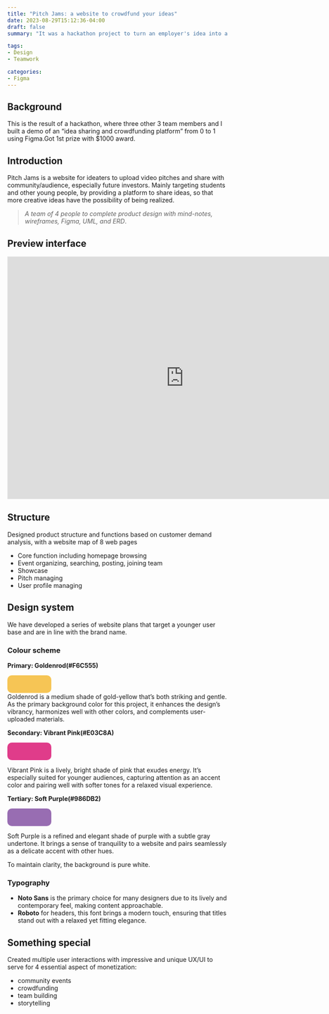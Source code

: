 ```yaml
---
title: "Pitch Jams: a website to crowdfund your ideas"
date: 2023-08-29T15:12:36-04:00
draft: false
summary: "It was a hackathon project to turn an employer's idea into a prototype webpage in 2 days. Our 4-member student team won the first place in the program and $1000 in prize money."

tags:
- Design
- Teamwork

categories:
- Figma
---
```


## Background
This is the result of a hackathon, where three other 3 team members and I built a demo of an “idea sharing and crowdfunding platform” from 0 to 1 using Figma.Got 1st prize with $1000 award.

## Introduction
Pitch Jams is a website for ideaters to upload video pitches and share with community/audience, especially future investors. Mainly targeting students and other young people, by providing a platform to share ideas, so that more creative ideas have the possibility of being realized.

>  *A team of 4 people to complete product design with mind-notes, wireframes, Figma, UML, and ERD*.

## Preview interface
<iframe style="border: 1px solid rgba(0, 0, 0, 0.1);" width="800" height="550" src="https://www.figma.com/embed?embed_host=share&url=https%3A%2F%2Fwww.figma.com%2Fproto%2F8mCtOuMuFG8mh82IaZElK2%2FPitch-Jams%3Fpage-id%3D0%253A1%26type%3Ddesign%26node-id%3D15-5%26viewport%3D505%252C275%252C0.56%26t%3DpYe0jOu38WCL54HH-1%26scaling%3Dscale-down-width%26starting-point-node-id%3D15%253A5%26mode%3Ddesign" allowfullscreen></iframe>

## Structure

Designed product structure and functions based on customer demand analysis, with a website map of 8 web pages
- Core function including homepage browsing
- Event organizing, searching, posting, joining team
- Showcase
- Pitch managing
- User profile managing

## Design system

We have developed a series of website plans that target a younger user base and are in line with the brand name.

### Colour scheme

**Primary: Goldenrod(#F6C555)**
<div style="background-color: #F6C555; width: 100px; height: 40px; border-radius: 10px;"></div>
Goldenrod is a medium shade of gold-yellow that’s both striking and gentle. As the primary background color for this project, it enhances the design’s vibrancy, harmonizes well with other colors, and complements user-uploaded materials.

**Secondary: Vibrant Pink(#E03C8A)**
<div style="background-color: #E03C8A; width: 100px; height: 40px; border-radius: 10px;"></div>

Vibrant Pink is a lively, bright shade of pink that exudes energy. It’s especially suited for younger audiences, capturing attention as an accent color and pairing well with softer tones for a relaxed visual experience.

**Tertiary: Soft Purple(#986DB2)**

<div style="background-color: #986DB2; width: 100px; height: 40px; border-radius: 10px;"></div>

Soft Purple is a refined and elegant shade of purple with a subtle gray undertone. It brings a sense of tranquility to a website and pairs seamlessly as a delicate accent with other hues.   

To maintain clarity, the background is pure white.

### Typography
- **Noto Sans** is the primary choice for many designers due to its lively and contemporary feel, making content approachable.
- **Roboto** for headers, this font brings a modern touch, ensuring that titles stand out with a relaxed yet fitting elegance.

## Something special
Created multiple user interactions with impressive and unique UX/UI to serve for 4 essential aspect of monetization:
- community events
- crowdfunding
- team building
- storytelling

